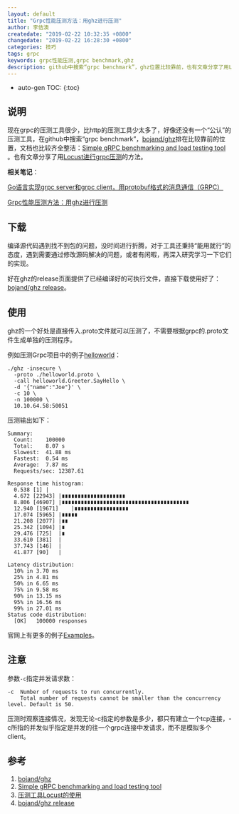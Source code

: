 ```yaml
---
layout: default
title: "Grpc性能压测方法：用ghz进行压测"
author: 李佶澳
createdate: "2019-02-22 10:32:35 +0800"
changedate: "2019-02-22 16:28:30 +0800"
categories: 技巧
tags: grpc
keywords: grpc性能压测,grpc benchmark,ghz
description: github中搜索“grpc benchmark”，ghz位置比较靠前，也有文章分享了用Locust进行grpc压测的方法
---
```


* auto-gen TOC:
{:toc}

## 说明

现在grpc的压测工具很少，比http的压测工具少太多了，好像还没有一个“公认”的压测工具，在github中搜索“grpc benchmark”，[bojand/ghz][1]排在比较靠前的位置，文档也比较齐全整洁：[Simple gRPC benchmarking and load testing tool ][2]。也有文章分享了用[Locust进行grpc压测][3]的方法。

**相关笔记**：

[Go语言实现grpc server和grpc client，用protobuf格式的消息通信（GRPC）](https://www.lijiaocn.com/%E6%8A%80%E5%B7%A7/2019/01/02/go-grpc-usage.html)

[Grpc性能压测方法：用ghz进行压测](https://www.lijiaocn.com/%E6%8A%80%E5%B7%A7/2019/02/22/grpc-benchmark-method.html)

## 下载

编译源代码遇到找不到包的问题，没时间进行折腾，对于工具还秉持“能用就行”的态度，遇到需要通过修改源码解决的问题，或者有闲暇，再深入研究学习一下它们的实现。

好在ghz的release页面提供了已经编译好的可执行文件，直接下载使用好了：[bojand/ghz release][4]。

## 使用

ghz的一个好处是直接传入.proto文件就可以压测了，不需要根据grpc的.proto文件生成单独的压测程序。

例如压测Grpc项目中的例子[helloworld](https://www.lijiaocn.com/%E6%8A%80%E5%B7%A7/2019/01/02/go-grpc-usage.html#grpc%E9%80%9A%E4%BF%A1%E7%A4%BA%E4%BE%8B)：

```
./ghz -insecure \
  -proto ./helloworld.proto \
  -call helloworld.Greeter.SayHello \
  -d '{"name":"Joe"}' \
  -c 10 \
  -n 100000 \
  10.10.64.58:50051
```

压测输出如下：

```
Summary:
  Count:	100000
  Total:	8.07 s
  Slowest:	41.88 ms
  Fastest:	0.54 ms
  Average:	7.87 ms
  Requests/sec:	12387.61

Response time histogram:
  0.538 [1]	|
  4.672 [22943]	|∎∎∎∎∎∎∎∎∎∎∎∎∎∎∎∎∎∎∎∎
  8.806 [46907]	|∎∎∎∎∎∎∎∎∎∎∎∎∎∎∎∎∎∎∎∎∎∎∎∎∎∎∎∎∎∎∎∎∎∎∎∎∎∎∎∎
  12.940 [19671]	|∎∎∎∎∎∎∎∎∎∎∎∎∎∎∎∎∎
  17.074 [5965]	|∎∎∎∎∎
  21.208 [2077]	|∎∎
  25.342 [1094]	|∎
  29.476 [725]	|∎
  33.610 [381]	|
  37.743 [146]	|
  41.877 [90]	|

Latency distribution:
  10% in 3.70 ms
  25% in 4.81 ms
  50% in 6.65 ms
  75% in 9.58 ms
  90% in 13.15 ms
  95% in 16.56 ms
  99% in 27.01 ms
Status code distribution:
  [OK]   100000 responses
```

官网上有更多的例子[Examples](https://ghz.sh/docs/example_call)。

## 注意

参数`-c`指定并发请求数：

```
-c  Number of requests to run concurrently.
    Total number of requests cannot be smaller than the concurrency level. Default is 50.
```

压测时观察连接情况，发现无论-c指定的参数是多少，都只有建立一个tcp连接，-c所指的并发似乎指定是并发的往一个grpc连接中发请求，而不是模拟多个client。

## 参考

1. [bojand/ghz][1]
2. [Simple gRPC benchmarking and load testing tool ][2]
3. [压测工具Locust的使用][3]
4. [bojand/ghz release][4]

[1]: https://github.com/bojand/ghz "bojand/ghz"
[2]: https://ghz.sh/ "Simple gRPC benchmarking and load testing tool "
[3]: https://www.cnblogs.com/zhaoxd07/p/7467291.html "压测工具Locust的使用"
[4]: https://github.com/bojand/ghz/releases "bojand/ghz release"
